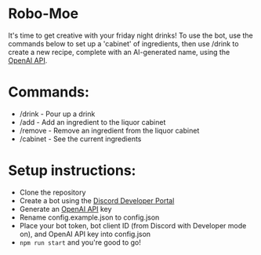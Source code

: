 # Robo-Moe

It's time to get creative with your friday night drinks! To use the bot, use the commands below to set up a 'cabinet' of ingredients,
then use /drink to create a new recipe, complete with an AI-generated name, using the <a href="https://openai.com/blog/openai-api">OpenAI API</a>.

# Commands:

- /drink - Pour up a drink
- /add - Add an ingredient to the liquor cabinet
- /remove - Remove an ingredient from the liquor cabinet
- /cabinet - See the current ingredients

# Setup instructions:

- Clone the repository
- Create a bot using the <a href="https://discord.com/developers">Discord Developer Portal</a>
- Generate an <a href="https://openai.com/blog/openai-api">OpenAI API</a> key
- Rename config.example.json to config.json
- Place your bot token, bot client ID (from Discord with Developer mode on), and OpenAI API key into config.json
- `npm run start` and you're good to go!
